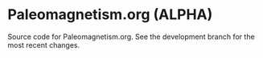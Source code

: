 # Paleomagnetism.org (ALPHA)
Source code for Paleomagnetism.org. See the development branch for the most recent changes.
